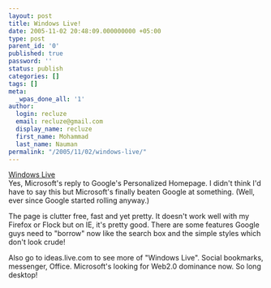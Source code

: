 ```yaml
---
layout: post
title: Windows Live!
date: 2005-11-02 20:48:09.000000000 +05:00
type: post
parent_id: '0'
published: true
password: ''
status: publish
categories: []
tags: []
meta:
  _wpas_done_all: '1'
author:
  login: recluze
  email: recluze@gmail.com
  display_name: recluze
  first_name: Mohammad
  last_name: Nauman
permalink: "/2005/11/02/windows-live/"
---
```

[Windows Live](http://www.live.com/)  
Yes, Microsoft's reply to Google's Personalized Homepage. I didn't think I'd have to say this but Microsoft's finally beaten Google at something. (Well, ever since Google started rolling anyway.) 

The page is clutter free, fast and yet pretty. It doesn't work well with my Firefox or Flock but on IE, it's pretty good. There are some features Google guys need to "borrow" now like the search box and the simple styles which don't look crude!

Also go to ideas.live.com to see more of "Windows Live". Social bookmarks, messenger, Office. Microsoft's looking for Web2.0 dominance now. So long desktop!

